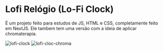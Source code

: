 # Lofi Relógio (Lo-Fi Clock)

É um projeto feito para estudos de JS, HTML e CSS, completamente feito em NextJS.
Ele tambem tem uma versão com a ideia de aplicar chromaterapia.

![lofi-clock](https://user-images.githubusercontent.com/84084794/137997148-66a3985d-0df5-48d8-9350-ee378b5d00ff.png)
![lofi-cloc-chroma](https://user-images.githubusercontent.com/84084794/137997208-dcaddaf9-00e4-4f8c-a932-6e3e89fbbd55.png)
